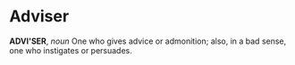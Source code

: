 # Adviser

**ADVI'SER**, _noun_ One who gives advice or admonition; also, in a bad sense, one who instigates or persuades.